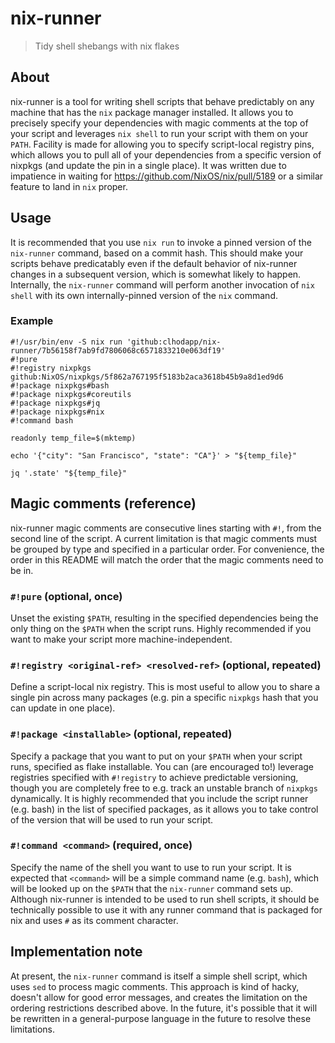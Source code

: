 
# nix-runner
> Tidy shell shebangs with nix flakes

## About
nix-runner is a tool for writing shell scripts that behave predictably on any machine that has the `nix` package manager installed. It allows you to precisely specify your
dependencies with magic comments at the top of your script and leverages `nix shell` to run your script with them on your `PATH`. Facility is made for allowing you to specify
script-local registry pins, which allows you to pull all of your dependencies from a specific version of nixpkgs (and update the pin in a single place). It was written due
to impatience in waiting for https://github.com/NixOS/nix/pull/5189 or a similar feature to land in `nix` proper.

## Usage

It is recommended that you use `nix run` to invoke a pinned version of the `nix-runner` command, based on a commit hash. This should make your scripts behave predicatably even
if the default behavior of nix-runner changes in a subsequent version, which is somewhat likely to happen. Internally, the `nix-runner` command will perform another invocation
of `nix shell` with its own internally-pinned version of the `nix` command.

### Example

```shell
#!/usr/bin/env -S nix run 'github:clhodapp/nix-runner/7b56158f7ab9fd7806068c6571833210e063df19'
#!pure
#!registry nixpkgs github:NixOS/nixpkgs/5f862a767195f5183b2aca3618b45b9a8d1ed9d6
#!package nixpkgs#bash
#!package nixpkgs#coreutils
#!package nixpkgs#jq
#!package nixpkgs#nix
#!command bash

readonly temp_file=$(mktemp)

echo '{"city": "San Francisco", "state": "CA"}' > "${temp_file}"

jq '.state' "${temp_file}"

```

## Magic comments (reference)
nix-runner magic comments are consecutive lines starting with `#!`, from the second line of the script. A current limitation is that magic comments must be grouped by type and
specified in a particular order. For convenience, the order in this README will match the order that the magic comments need to be in.

### `#!pure` (optional, once)
Unset the existing `$PATH`, resulting in the specified dependencies being the only thing on the `$PATH` when the script runs. Highly recommended if you want to make your script
more machine-independent.

### `#!registry <original-ref> <resolved-ref>` (optional, repeated)
Define a script-local nix registry. This is most useful to allow you to share a single pin across many packages (e.g. pin a specific `nixpkgs` hash that you can update in one
place).

### `#!package <installable>` (optional, repeated)
Specify a package that you want to put on your `$PATH` when your script runs, specified as flake installable. You can (are encouraged to!) leverage registries specified with
`#!registry` to achieve predictable versioning, though you are completely free to e.g. track an unstable branch of `nixpkgs` dynamically. It is highly recommended that you
include the script runner (e.g. bash) in the list of specified packages, as it allows you to take control of the version that will be used to run your script.

### `#!command <command>` (required, once)
Specify the name of the shell you want to use to run your script. It is expected that `<command>` will be a simple command name (e.g. `bash`), which will be looked up on the
`$PATH` that the `nix-runner` command sets up. Although nix-runner is intended to be used to run shell scripts, it should be technically possible to use it with any runner
command that is packaged for nix and uses `#` as its comment character.

## Implementation note

At present, the `nix-runner` command is itself a simple shell script, which uses `sed` to process magic comments. This approach is kind of hacky, doesn't allow for good
error messages, and creates the limitation on the ordering restrictions described above. In the future, it's possible that it will be rewritten in a general-purpose
language in the future to resolve these limitations.
